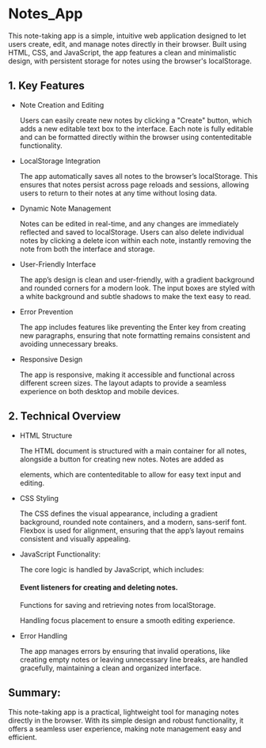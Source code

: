 # Notes_App

This note-taking app is a simple, intuitive web application designed to let users create, edit, and manage notes directly in their browser. Built using HTML, CSS, and JavaScript, the app features a clean and minimalistic design, with persistent storage for notes using the browser's localStorage.

<h2>1. Key Features</h2>
   
- Note Creation and Editing

  Users can easily create new notes by clicking a "Create" button, which adds a new editable text box to the interface. Each note is fully editable and can be formatted directly within the browser using contenteditable functionality.

- LocalStorage Integration

  The app automatically saves all notes to the browser’s localStorage. This ensures that notes persist across page reloads and sessions, allowing users to return to their notes at any time without losing data.

- Dynamic Note Management

  Notes can be edited in real-time, and any changes are immediately reflected and saved to localStorage. Users can also delete individual notes by clicking a delete icon within each note, instantly removing the note from both the interface and storage.
  
- User-Friendly Interface

  The app’s design is clean and user-friendly, with a gradient background and rounded corners for a modern look. The input boxes are styled with a white background and subtle shadows to make the text easy to read.

- Error Prevention

  The app includes features like preventing the Enter key from creating new paragraphs, ensuring that note formatting remains consistent and avoiding unnecessary breaks.

- Responsive Design

  The app is responsive, making it accessible and functional across different screen sizes. The layout adapts to provide a seamless experience on both desktop and mobile devices.

<h2>2. Technical Overview</h2>
   
- HTML Structure

  The HTML document is structured with a main container for all notes, alongside a button for creating new notes. Notes are added as <p> elements, which are contenteditable to allow for easy text input and editing.

- CSS Styling

  The CSS defines the visual appearance, including a gradient background, rounded note containers, and a modern, sans-serif font. Flexbox is used for alignment, ensuring that the app’s layout remains consistent and visually appealing.

- JavaScript Functionality:

   The core logic is handled by JavaScript, which includes:
   
   <h4>Event listeners for creating and deleting notes.</h4>
   
   Functions for saving and retrieving notes from localStorage.
   
   Handling focus placement to ensure a smooth editing experience.

- Error Handling

   The app manages errors by ensuring that invalid operations, like creating empty notes or leaving unnecessary line breaks, are handled gracefully, maintaining a clean and organized interface.

<h2>Summary:</h2>
This note-taking app is a practical, lightweight tool for managing notes directly in the browser. With its simple design and robust functionality, it offers a seamless user experience, making note management easy and efficient.
